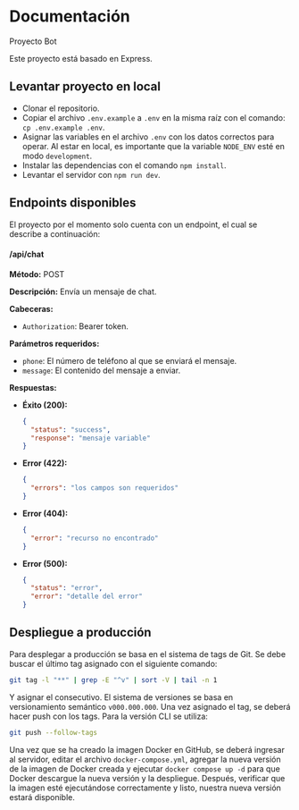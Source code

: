 # Documentación

Proyecto Bot

Este proyecto está basado en Express.

## Levantar proyecto en local

- Clonar el repositorio.
- Copiar el archivo `.env.example` a `.env` en la misma raíz con el comando: `cp .env.example .env`.
- Asignar las variables en el archivo `.env` con los datos correctos para operar. Al estar en local, es importante que la variable `NODE_ENV` esté en modo `development`.
- Instalar las dependencias con el comando `npm install`.
- Levantar el servidor con `npm run dev`.

## Endpoints disponibles

El proyecto por el momento solo cuenta con un endpoint, el cual se describe a continuación:

#### /api/chat

**Método:** POST

**Descripción:** Envía un mensaje de chat.

**Cabeceras:**

- `Authorization`: Bearer token.

**Parámetros requeridos:**

- `phone`: El número de teléfono al que se enviará el mensaje.
- `message`: El contenido del mensaje a enviar.

**Respuestas:**

- **Éxito (200):**

  ```json
  {
    "status": "success",
    "response": "mensaje variable"
  }
  ```

- **Error (422):**

  ```json
  {
    "errors": "los campos son requeridos"
  }
  ```

- **Error (404):**

  ```json
  {
    "error": "recurso no encontrado"
  }
  ```

- **Error (500):**

  ```json
  {
    "status": "error",
    "error": "detalle del error"
  }
  ```

## Despliegue a producción

Para desplegar a producción se basa en el sistema de tags de Git. Se debe buscar el último tag asignado con el siguiente comando:

```sh
git tag -l "**" | grep -E "^v" | sort -V | tail -n 1
```

Y asignar el consecutivo. El sistema de versiones se basa en versionamiento semántico `v000.000.000`. Una vez asignado el tag, se deberá hacer push con los tags. Para la versión CLI se utiliza:

```sh
git push --follow-tags
```

Una vez que se ha creado la imagen Docker en GitHub, se deberá ingresar al servidor, editar el archivo `docker-compose.yml`, agregar la nueva versión de la imagen de Docker creada y ejecutar `docker compose up -d` para que Docker descargue la nueva versión y la despliegue. Después, verificar que la imagen esté ejecutándose correctamente y listo, nuestra nueva versión estará disponible.
